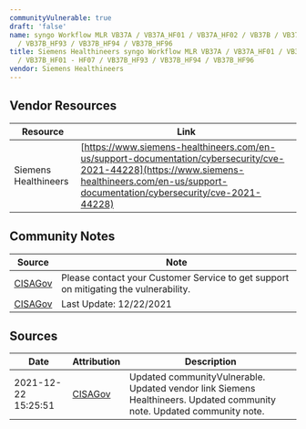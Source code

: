 ```yaml
---
communityVulnerable: true
draft: 'false'
name: syngo Workflow MLR VB37A / VB37A_HF01 / VB37A_HF02 / VB37B / VB37B_HF01 - HF07
  / VB37B_HF93 / VB37B_HF94 / VB37B_HF96
title: Siemens Healthineers syngo Workflow MLR VB37A / VB37A_HF01 / VB37A_HF02 / VB37B
  / VB37B_HF01 - HF07 / VB37B_HF93 / VB37B_HF94 / VB37B_HF96
vendor: Siemens Healthineers
---
```


## Vendor Resources
| Resource | Link |
| --- | --- |
| Siemens Healthineers | [https://www.siemens-healthineers.com/en-us/support-documentation/cybersecurity/cve-2021-44228](https://www.siemens-healthineers.com/en-us/support-documentation/cybersecurity/cve-2021-44228) |


## Community Notes
| Source | Note |
| --- | --- |
| [CISAGov](https://raw.githubusercontent.com/cisagov/log4j-affected-db/develop/README.md) | Please contact your Customer Service to get support on mitigating the vulnerability. |
| [CISAGov](https://raw.githubusercontent.com/cisagov/log4j-affected-db/develop/README.md) | Last Update: 12/22/2021 |

## Sources
| Date | Attribution | Description |
| --- | --- | --- |
| 2021-12-22 15:25:51 | [CISAGov](https://raw.githubusercontent.com/cisagov/log4j-affected-db/develop/README.md) | Updated communityVulnerable. Updated vendor link Siemens Healthineers. Updated community note. Updated community note.  |
